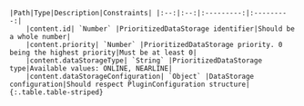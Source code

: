     |Path|Type|Description|Constraints| |:--:|:--:|:---------:|:---------:|
        |content.id| `Number` |PrioritizedDataStorage identifier|Should be a whole number|
        |content.priority| `Number` |PrioritizedDataStorage priority. 0 being the highest priority|Must be at least 0|
        |content.dataStorageType| `String` |PrioritizedDataStorage type|Available values: ONLINE, NEARLINE|
        |content.dataStorageConfiguration| `Object` |DataStorage configuration|Should respect PluginConfiguration structure|
    {:.table.table-striped}
